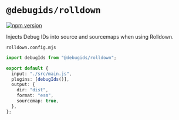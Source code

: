 # `@debugids/rolldown`

[![npm version](https://img.shields.io/npm/v/@debugids/rolldown.svg)](https://www.npmjs.com/package/@debugids/rolldown)

Injects Debug IDs into source and sourcemaps when using Rolldown.

`rolldown.config.mjs`

```ts
import debugIds from "@debugids/rolldown";

export default {
  input: "./src/main.js",
  plugins: [debugIds()],
  output: {
    dir: "dist",
    format: "esm",
    sourcemap: true,
  },
};
```
